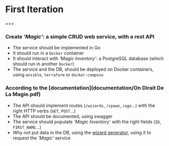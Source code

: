 # First Iteration
===

### Create *'Magic'*: a simple CRUD web service, with a rest API
 - The service should be implemented in Go
 - It should run in a `Docker` container
 - It should interact with *'Magic Inventory'*: a PostgreSQL database (which should run in another `Docker`)
 - The service and the DB, should be deployed on Docker containers, using `ansible`, `terraform` or `docker-compose`

### According to the [documentation](documentation/On Dirait De La Magie.pdf)
 - The API should implement routes (`/wizards`, `/spawn`, `/age`...) with the right HTTP verbs (`GET`, `POST`...)
 - The API should be documented, using swagger
 - The service should populate *'Magic Inventory'* with the right fields (`ID`, `FIRST_NAME`...)
 - Why not put data in the DB, using the [wizard generator](generate_random_wizards.go), using it to request the *'Magic'* service
